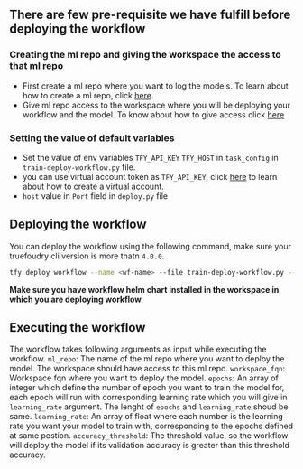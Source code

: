 ## There are few pre-requisite we have fulfill before deploying the workflow

### Creating the ml repo and giving the workspace the access to that ml repo
- First create a ml repo where you want to log the models. To learn about how to create a ml repo, click [here](https://docs.truefoundry.com/docs/creating-a-ml-repo#/).
- Give ml repo access to the workspace where you will be deploying your workflow and the model. To know about how to give access click [here](https://docs.truefoundry.com/docs/key-concepts#/grant-access-of-ml-repo-to-workspace)

### Setting the value of default variables

- Set the value of env variables `TFY_API_KEY` `TFY_HOST` in `task_config` in `train-deploy-workflow.py` file.
- you can use virtual account token as `TFY_API_KEY`, click [here](https://docs.truefoundry.com/docs/generating-truefoundry-api-keys#virtual-accounts) to learn about how to create a virtual account.
- `host` value in `Port` field in `deploy.py` file

## Deploying the workflow

You can deploy the workflow using the following command, make sure your truefoudry cli version is more thatn `4.0.0`.

```bash
tfy deploy workflow --name <wf-name> --file train-deploy-workflow.py --workspace-fqn <workspace-fqn>
```
**Make sure you have workflow helm chart installed in the workspace in which you are deploying workflow**

## Executing the workflow
The workflow takes following arguments as input while executing the workflow.
`ml_repo`: The name of the ml repo where you want to deploy the model. The workspace should have access to this ml repo.
`workspace_fqn`: Workspace fqn where you want to deploy the model.
`epochs`: An array of integer which define the number of epoch you want to train the model for, each epoch will run with corresponding learning rate which you will give in `learning_rate` argument. The lenght of `epochs` and `learning_rate` shoud be same.
`learning_rate`: An array of float where each number is the learning rate you want your model to train with, corresponding to the epochs defined at same postion.
`accuracy_threshold`: The threshold value, so the workflow will deploy the model if its validation accuracy is greater than this threshold accuracy.